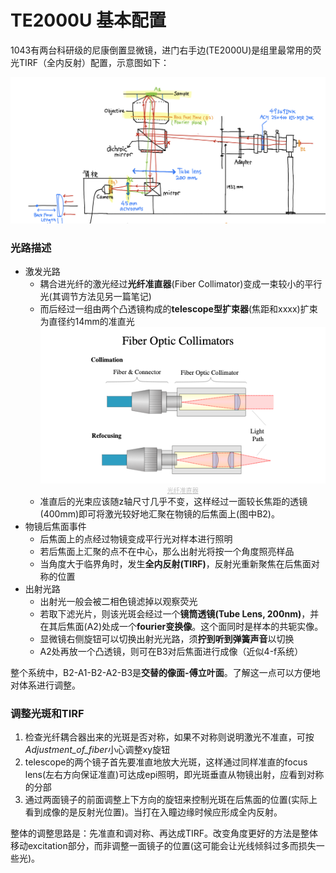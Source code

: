# TE2000U 基本配置
1043有两台科研级的尼康倒置显微镜，进门右手边(TE2000U)是组里最常用的荧光TIRF（全内反射）配置，示意图如下：

![](Microscope_fig.png)
### 光路描述
- 激发光路
    - 耦合进光纤的激光经过**光纤准直器**(Fiber Collimator)变成一束较小的平行光(其调节方法见另一篇笔记)
    - 而后经过一组由两个凸透镜构成的**telescope型扩束器**(焦距和xxxx)扩束为直径约14mm的准直光
        ![](fiber-collimators.png)
        <center style="font-size:10px;color:#C0C0C0;text-decoration:underline">光纤准直器</center>
    - 准直后的光束应该随z轴尺寸几乎不变，这样经过一面较长焦距的透镜(400mm)即可将激光较好地汇聚在物镜的后焦面上(图中B2)。
- 物镜后焦面事件
    - 后焦面上的点经过物镜变成平行光对样本进行照明
    - 若后焦面上汇聚的点不在中心，那么出射光将按一个角度照亮样品
    - 当角度大于临界角时，发生**全内反射(TIRF)**，反射光重新聚焦在后焦面对称的位置
- 出射光路
    - 出射光一般会被二相色镜滤掉以观察荧光
    - 若取下滤光片，则该光斑会经过一个**镜筒透镜(Tube Lens, 200nm)**，并在其后焦面(A2)处成一个**fourier变换像**。这个面同时是样本的共轭实像。
    - 显微镜右侧旋钮可以切换出射光光路，须**拧到听到弹簧声音**以切换
    - A2处再放一个凸透镜，则可在B3对后焦面进行成像（近似4-f系统）

整个系统中，B2-A1-B2-A2-B3是**交替的像面-傅立叶面**。了解这一点可以方便地对体系进行调整。

### 调整光斑和TIRF
1. 检查光纤耦合器出来的光斑是否对称，如果不对称则说明激光不准直，可按*Adjustment_of_fiber*小心调整xy旋钮
2. telescope的两个镜子首先要准直地放大光斑，这样通过同样准直的focus lens(左右方向保证准直)可达成epi照明，即光斑垂直从物镜出射，应看到对称的分部
3. 通过两面镜子的前面调整上下方向的旋钮来控制光斑在后焦面的位置(实际上看到成像的是反射光位置)。当打在入瞳边缘时候应形成全内反射。

整体的调整思路是：先准直和调对称、再达成TIRF。改变角度更好的方法是整体移动excitation部分，而非调整一面镜子的位置(这可能会让光线倾斜过多而损失一些光)。